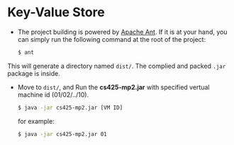 # Key-Value Store


- The project building is powered by [Apache Ant](http://ant.apache.org/). If it is at your hand, you can simply run the following command at the root of the project:

    ```bash
    $ ant
    ```

 This will generate a directory named `dist/`. The complied and packed `.jar` package is inside.

- Move to `dist/`, and Run the **cs425-mp2.jar** with specified vertual machine id (01/02/../10).

    ```bash
    $ java -jar cs425-mp2.jar [VM ID]
    ```

    for example:

    ```bash
    $ java -jar cs425-mp2.jar 01
    ```